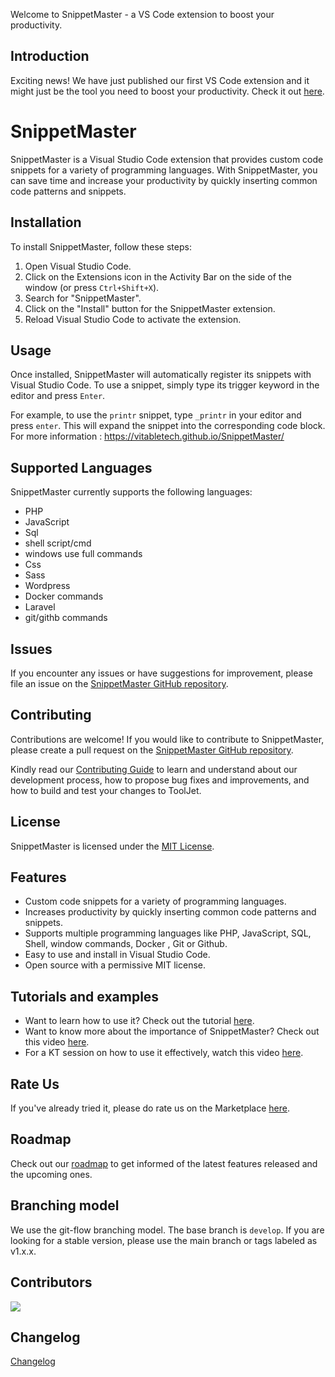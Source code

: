 Welcome to SnippetMaster - a VS Code extension to boost your productivity.

## Introduction

Exciting news! We have just published our first VS Code extension and it might just be the tool you need to boost your productivity. Check it out [here](https://marketplace.visualstudio.com/items?itemName=vitabletech.snippetmaster).
# SnippetMaster

SnippetMaster is a Visual Studio Code extension that provides custom code snippets for a variety of programming languages. With SnippetMaster, you can save time and increase your productivity by quickly inserting common code patterns and snippets.

## Installation

To install SnippetMaster, follow these steps:

1. Open Visual Studio Code.
2. Click on the Extensions icon in the Activity Bar on the side of the window (or press `Ctrl+Shift+X`).
3. Search for "SnippetMaster".
4. Click on the "Install" button for the SnippetMaster extension.
5. Reload Visual Studio Code to activate the extension.

## Usage

Once installed, SnippetMaster will automatically register its snippets with Visual Studio Code. To use a snippet, simply type its trigger keyword in the editor and press `Enter`.

For example, to use the `printr` snippet, type `_printr` in your editor and press `enter`. This will expand the snippet into the corresponding code block.
For more information : https://vitabletech.github.io/SnippetMaster/

## Supported Languages

SnippetMaster currently supports the following languages:

* PHP
* JavaScript
* Sql
* shell script/cmd
* windows use full commands
* Css
* Sass
* Wordpress
* Docker commands
* Laravel
* git/githb commands

## Issues

If you encounter any issues or have suggestions for improvement, please file an issue on the [SnippetMaster GitHub repository](https://github.com/vitabletech/SnippetMaster/issues).

## Contributing

Contributions are welcome! If you would like to contribute to SnippetMaster, please create a pull request on the [SnippetMaster GitHub repository](https://github.com/vitabletech/SnippetMaster/pulls).

Kindly read our [Contributing Guide](CONTRIBUTING.md) to learn and understand about our development process, how to propose bug fixes and improvements, and how to build and test your changes to ToolJet. <br>


## License

SnippetMaster is licensed under the [MIT License](https://github.com/vitabletech/SnippetMaster/blob/main/LICENSE).

## Features
* Custom code snippets for a variety of programming languages.
* Increases productivity by quickly inserting common code patterns and snippets.
* Supports multiple programming languages like PHP, JavaScript, SQL, Shell, window commands, Docker , Git or Github.
* Easy to use and install in Visual Studio Code.
* Open source with a permissive MIT license.

## Tutorials and examples

- Want to learn how to use it? Check out the tutorial [here](https://vitabletech.github.io/SnippetMaster/).
- Want to know more about the importance of SnippetMaster? Check out this video [here](https://youtu.be/gEW9eqBYod8).
- For a KT session on how to use it effectively, watch this video [here](https://youtu.be/SjAkQXMdZqo).

## Rate Us

If you've already tried it, please do rate us on the Marketplace [here](https://marketplace.visualstudio.com/items?itemName=vitabletech.snippetmaster&ssr=false#review-details).

## Roadmap
Check out our [roadmap](#) to get informed of the latest features released and the upcoming ones.

## Branching model
We use the git-flow branching model. The base branch is `develop`. If you are looking for a stable version, please use the main branch or tags labeled as v1.x.x.

## Contributors
<a href="https://github.com/vitabletech/SnippetMaster/graphs/contributors">
  <img src="https://contrib.rocks/image?repo=vitabletech/SnippetMaster" />
</a>

## Changelog
[Changelog](changelog.md)
